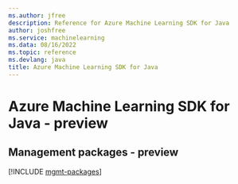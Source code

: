 ```yaml
---
ms.author: jfree
description: Reference for Azure Machine Learning SDK for Java
author: joshfree
ms.service: machinelearning
ms.data: 08/16/2022
ms.topic: reference
ms.devlang: java
title: Azure Machine Learning SDK for Java
---
```

# Azure Machine Learning SDK for Java - preview

## Management packages - preview
[!INCLUDE [mgmt-packages](machine-learning-mgmt-index.md)]